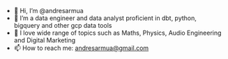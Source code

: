 - 👋 Hi, I’m @andresarmua
- 👀 I’m a data engineer and data analyst proficient in dbt, python, bigquery and other gcp data tools
- 🌱 I love wide range of topics such as Maths, Physics, Audio Engineering and Digital Marketing
- 📫 How to reach me: andresarmua@gmail.com

<!---
andresarmua/andresarmua is a ✨ special ✨ repository because its `README.md` (this file) appears on your GitHub profile.
You can click the Preview link to take a look at your changes.
--->
